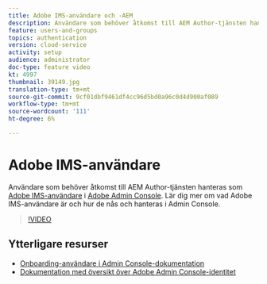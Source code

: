 ```yaml
---
title: Adobe IMS-användare och -AEM
description: Användare som behöver åtkomst till AEM Author-tjänsten hanteras som Adobe IMS-användare i Adobe Admin Console. Lär dig mer om vad Adobe IMS-användare är och hur de nås och hanteras i Admin Console.
feature: users-and-groups
topics: authentication
version: cloud-service
activity: setup
audience: administrator
doc-type: feature video
kt: 4997
thumbnail: 39149.jpg
translation-type: tm+mt
source-git-commit: 9cf01dbf9461df4cc96d5bd0a96c0d4d900af089
workflow-type: tm+mt
source-wordcount: '111'
ht-degree: 6%

---
```



# Adobe IMS-användare

Användare som behöver åtkomst till AEM Author-tjänsten hanteras som [Adobe IMS-användare](https://helpx.adobe.com/enterprise/using/set-up-identity.html) i [Adobe Admin Console](https://adminconsole.adobe.com). Lär dig mer om vad Adobe IMS-användare är och hur de nås och hanteras i Admin Console.

>[!VIDEO](https://video.tv.adobe.com/v/39149/?quality=12&learn=on)

## Ytterligare resurser

+ [Onboarding-användare i Admin Console-dokumentation](https://docs.adobe.com/content/help/en/experience-manager-cloud-service/security/ims-support.html#onboarding-users-in-admin-console)
+ [Dokumentation med översikt över Adobe Admin Console-identitet](https://helpx.adobe.com/enterprise/using/identity.html)
